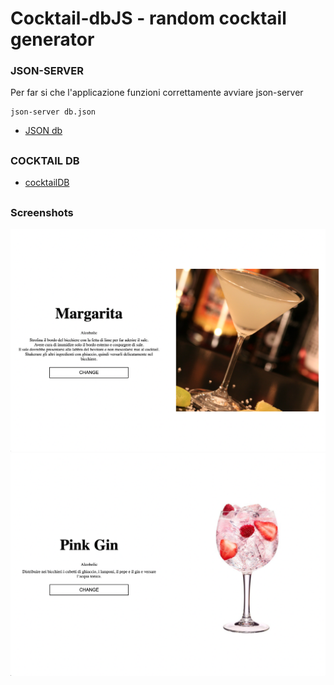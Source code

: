# Cocktail-dbJS - random cocktail generator

### JSON-SERVER

Per far si che l'applicazione funzioni correttamente avviare json-server

```
json-server db.json
```

- [JSON db](https://www.npmjs.com/package/node-json-db)

##
### COCKTAIL DB

- [cocktailDB](https://www.thecocktaildb.com/)

##
### Screenshots

![App Screenshot](./assets/app1.png)
![App Screenshot](./assets/app.png)

